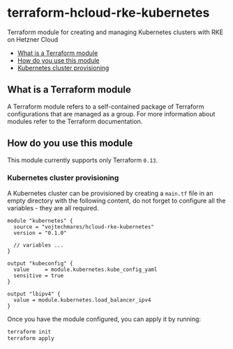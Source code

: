 # terraform-hcloud-rke-kubernetes
Terraform module for creating and managing Kubernetes clusters with RKE on Hetzner Cloud

<!-- TOC -->

- [What is a Terraform module](#what-is-a-terraform-module)
- [How do you use this module](#how-do-you-use-this-module)
 - [Kubernetes cluster provisioning](#kubernetes-cluster-provisioning)

<!-- /TOC -->

## What is a Terraform module

A Terraform module refers to a self-contained package of Terraform configurations that are managed as a group. For more information about modules refer to the Terraform documentation.

## How do you use this module

This module currently supports only Terraform `0.13`.

### Kubernetes cluster provisioning

A Kubernetes cluster can be provisioned by creating a `main.tf` file in an empty directory with the following content, do not forget to configure all the variables - they are all required.

```hcl
module "kubernetes" {
  source = "vojtechmares/hcloud-rke-kubernetes"
  version = "0.1.0"

  // variables ...
}

output "kubeconfig" {
  value     = module.kubernetes.kube_config_yaml
  sensitive = true
}

output "lbipv4" {
  value = module.kubernetes.load_balancer_ipv4
}
```

Once you have the module configured, you can apply it by running:

```bash
terraform init
terraform apply
```

